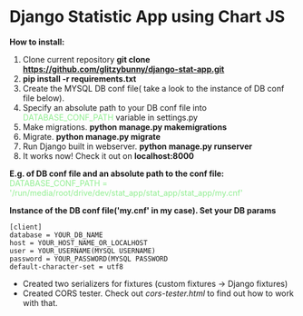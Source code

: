 # Django Statistic App using Chart JS 
**How to install:** 
1. Clone current repository **git clone https://github.com/glitzybunny/django-stat-app.git**
2. **pip install -r requirements.txt**
3. Create the MYSQL DB conf file( take a look to the instance of DB conf file below). 
4. Specify an absolute path to your DB conf file into <span style="color:lightgreen">DATABASE_CONF_PATH</span> variable in settings.py
5. Make migrations. **python manage.py makemigrations**
6. Migrate. **python manage.py migrate** 
7. Run Django built in webserver. **python manage.py runserver**
8. It works now! Check it out on **localhost:8000**


**E.g. of DB conf file and an absolute path to the conf file:** 
<span style="color:lightgreen">
DATABASE_CONF_PATH = '/run/media/root/drive/dev/stat_app/stat_app/stat_app/my.cnf'
</span>

**Instance of the DB conf file('my.cnf' in my case). Set your DB params**
```
[client]
database = YOUR_DB_NAME
host = YOUR_HOST_NAME_OR_LOCALHOST
user = YOUR_USERNAME(MYSQL USERNAME)
password = YOUR_PASSWORD(MYSQL PASSWORD
default-character-set = utf8
```
* Created two serializers for fixtures (custom fixtures -> Django fixtures)
* Created CORS tester. Check out *cors-tester.html* to find out how to work with that.  
 
